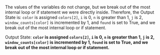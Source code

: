 The values of the variables do not change, but we break out of the most internal loop or if statement we were directly inside. Therefore, the Output State is: `color` is assigned `colors[2]`, `i` is 0, `n` is greater than 1, `j` is 2, `window_counts[color]` is incremented by 1, and `found` is set to True, and we break out of the most internal loop or if statement.

Output State: **`color` is assigned `colors[2]`, `i` is 0, `n` is greater than 1, `j` is 2, `window_counts[color]` is incremented by 1, `found` is set to True, and we break out of the most internal loop or if statement.**